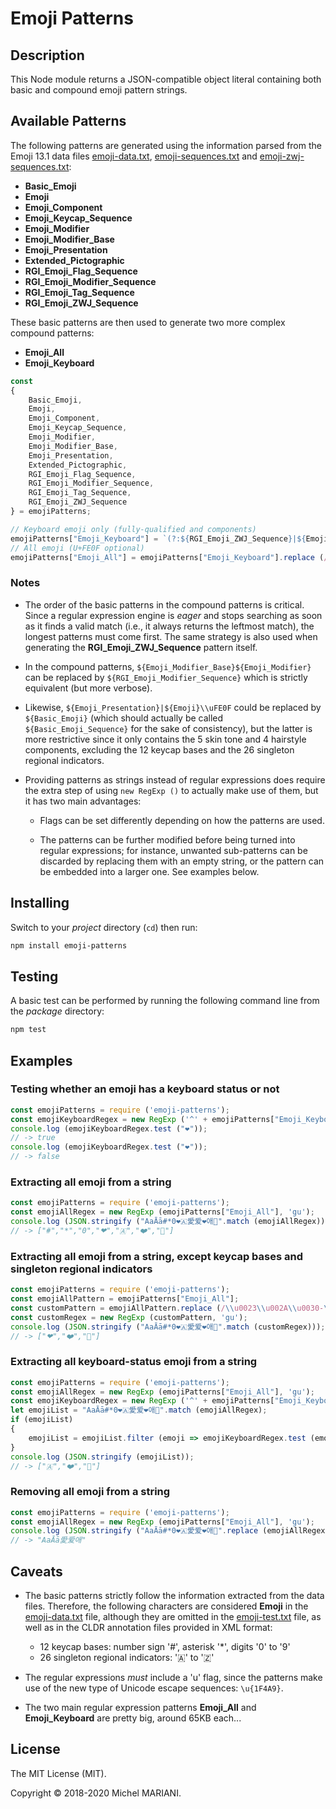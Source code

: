# Emoji Patterns

## Description

This Node module returns a JSON-compatible object literal containing both basic and compound emoji pattern strings.

## Available Patterns

The following patterns are generated using the information parsed from the Emoji 13.1 data files [emoji-data.txt](https://www.unicode.org/Public/13.0.0/ucd/emoji/emoji-data.txt), [emoji-sequences.txt](https://unicode.org/Public/emoji/13.1/emoji-sequences.txt) and [emoji-zwj-sequences.txt](https://unicode.org/Public/emoji/13.1/emoji-zwj-sequences.txt):

- **Basic_Emoji**
- **Emoji**
- **Emoji_Component**
- **Emoji_Keycap_Sequence**
- **Emoji_Modifier**
- **Emoji_Modifier_Base**
- **Emoji_Presentation**
- **Extended_Pictographic**
- **RGI_Emoji_Flag_Sequence**
- **RGI_Emoji_Modifier_Sequence**
- **RGI_Emoji_Tag_Sequence**
- **RGI_Emoji_ZWJ_Sequence**

These basic patterns are then used to generate two more complex compound patterns:

- **Emoji_All**
- **Emoji_Keyboard**

```javascript
const
{
    Basic_Emoji,
    Emoji,
    Emoji_Component,
    Emoji_Keycap_Sequence,
    Emoji_Modifier,
    Emoji_Modifier_Base,
    Emoji_Presentation,
    Extended_Pictographic,
    RGI_Emoji_Flag_Sequence,
    RGI_Emoji_Modifier_Sequence,
    RGI_Emoji_Tag_Sequence,
    RGI_Emoji_ZWJ_Sequence
} = emojiPatterns;
````

```javascript
// Keyboard emoji only (fully-qualified and components)
emojiPatterns["Emoji_Keyboard"] = `(?:${RGI_Emoji_ZWJ_Sequence}|${Emoji_Keycap_Sequence}|${RGI_Emoji_Flag_Sequence}|${RGI_Emoji_Tag_Sequence}|${Emoji_Modifier_Base}${Emoji_Modifier}|${Emoji_Presentation}|${Emoji}\\uFE0F)`;
// All emoji (U+FE0F optional)
emojiPatterns["Emoji_All"] = emojiPatterns["Emoji_Keyboard"].replace (/(\\u{FE0F}|\\uFE0F)/gi, '$1?');
```

### Notes

- The order of the basic patterns in the compound patterns is critical. Since a regular expression engine is *eager* and stops searching as soon as it finds a valid match (i.e., it always returns the leftmost match), the longest patterns must come first. The same strategy is also used when generating the **RGI_Emoji_ZWJ_Sequence** pattern itself.

- In the compound patterns, `${Emoji_Modifier_Base}${Emoji_Modifier}` can be replaced by `${RGI_Emoji_Modifier_Sequence}` which is strictly equivalent (but more verbose).

- Likewise, `${Emoji_Presentation}|${Emoji}\\uFE0F` could be replaced by `${Basic_Emoji}` (which should actually be called `${Basic_Emoji_Sequence}` for the sake of consistency), but the latter is more restrictive since it only contains the 5 skin tone and 4 hairstyle components, excluding the 12 keycap bases and the 26 singleton regional indicators.

- Providing patterns as strings instead of regular expressions does require the extra step of using `new RegExp ()` to actually make use of them, but it has two main advantages:

    - Flags can be set differently depending on how the patterns are used.

    - The patterns can be further modified before being turned into regular expressions; for instance, unwanted sub-patterns can be discarded by replacing them with an empty string, or the pattern can be embedded into a larger one. See examples below.

## Installing

Switch to your *project* directory (`cd`) then run:

```bash
npm install emoji-patterns
```

## Testing

A basic test can be performed by running the following command line from the *package* directory:

```bash
npm test
```

## Examples

### Testing whether an emoji has a keyboard status or not

```javascript
const emojiPatterns = require ('emoji-patterns');
const emojiKeyboardRegex = new RegExp ('^' + emojiPatterns["Emoji_Keyboard"] + '$', 'u');
console.log (emojiKeyboardRegex.test ("❤️"));
// -> true
console.log (emojiKeyboardRegex.test ("❤"));
// -> false
```

### Extracting all emoji from a string

```javascript
const emojiPatterns = require ('emoji-patterns');
const emojiAllRegex = new RegExp (emojiPatterns["Emoji_All"], 'gu');
console.log (JSON.stringify ("AaĀā#*0❤🇦愛爱❤️애💜".match (emojiAllRegex)));
// -> ["#","*","0","❤","🇦","❤️","💜"]
```

### Extracting all emoji from a string, except keycap bases and singleton regional indicators

```javascript
const emojiPatterns = require ('emoji-patterns');
const emojiAllPattern = emojiPatterns["Emoji_All"];
const customPattern = emojiAllPattern.replace (/\\u0023\\u002A\\u0030-\\u0039|\\u\{1F1E6\}-\\u\{1F1FF\}/gi, '');
const customRegex = new RegExp (customPattern, 'gu');
console.log (JSON.stringify ("AaĀā#*0❤🇦愛爱❤️애💜".match (customRegex)));
// -> ["❤","❤️","💜"]
```

### Extracting all keyboard-status emoji from a string

```javascript
const emojiPatterns = require ('emoji-patterns');
const emojiAllRegex = new RegExp (emojiPatterns["Emoji_All"], 'gu');
const emojiKeyboardRegex = new RegExp ('^' + emojiPatterns["Emoji_Keyboard"] + '$', 'u');
let emojiList = "AaĀā#*0❤🇦愛爱❤️애💜".match (emojiAllRegex);
if (emojiList)
{
    emojiList = emojiList.filter (emoji => emojiKeyboardRegex.test (emoji));
}
console.log (JSON.stringify (emojiList));
// -> ["🇦","❤️","💜"]
```

### Removing all emoji from a string

```javascript
const emojiPatterns = require ('emoji-patterns');
const emojiAllRegex = new RegExp (emojiPatterns["Emoji_All"], 'gu');
console.log (JSON.stringify ("AaĀā#*0❤🇦愛爱❤️애💜".replace (emojiAllRegex, "")));
// -> "AaĀā愛爱애"
```

## Caveats

- The basic patterns strictly follow the information extracted from the data files. Therefore, the following characters are considered **Emoji** in the [emoji-data.txt](https://www.unicode.org/Public/13.0.0/ucd/emoji/emoji-data.txt) file, although they are omitted in the [emoji-test.txt](https://unicode.org/Public/emoji/13.1/emoji-test.txt) file, as well as in the CLDR annotation files provided in XML format:

    - 12 keycap bases: number sign '#', asterisk '*', digits '0' to '9'
    - 26 singleton regional indicators: '🇦' to '🇿'

- The regular expressions *must* include a 'u' flag, since the patterns make use of the new type of Unicode escape sequences: `\u{1F4A9}`.

- The two main regular expression patterns **Emoji_All** and **Emoji_Keyboard** are pretty big, around 65KB each...

## License

The MIT License (MIT).

Copyright © 2018-2020 Michel MARIANI.
